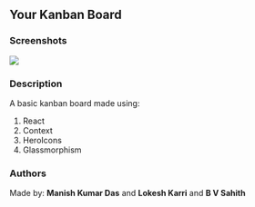 ## Your Kanban Board

### Screenshots

![](./public/ss1.png)

### Description

A basic kanban board made using:

1. React
1. Context
1. HeroIcons
1. Glassmorphism

### Authors

Made by: **Manish Kumar Das** and **Lokesh Karri** and **B V Sahith**
